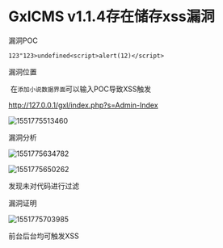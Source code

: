 # GxlCMS v1.1.4存在储存xss漏洞

漏洞POC

`123"123>undefined<script>alert(12)</script>`

漏洞位置

​       在`添加小说数据界面`可以输入POC导致XSS触发

http://127.0.0.1/gxl/index.php?s=Admin-Index

![1551775513460](C:\Users\jxy\AppData\Roaming\Typora\typora-user-images\1551775513460.png)

漏洞分析

![1551775634782](C:\Users\jxy\AppData\Roaming\Typora\typora-user-images\1551775634782.png)

![1551775650262](C:\Users\jxy\AppData\Roaming\Typora\typora-user-images\1551775650262.png)

发现未对代码进行过滤

漏洞证明

![1551775703985](C:\Users\jxy\AppData\Roaming\Typora\typora-user-images\1551775703985.png)

前台后台均可触发XSS







